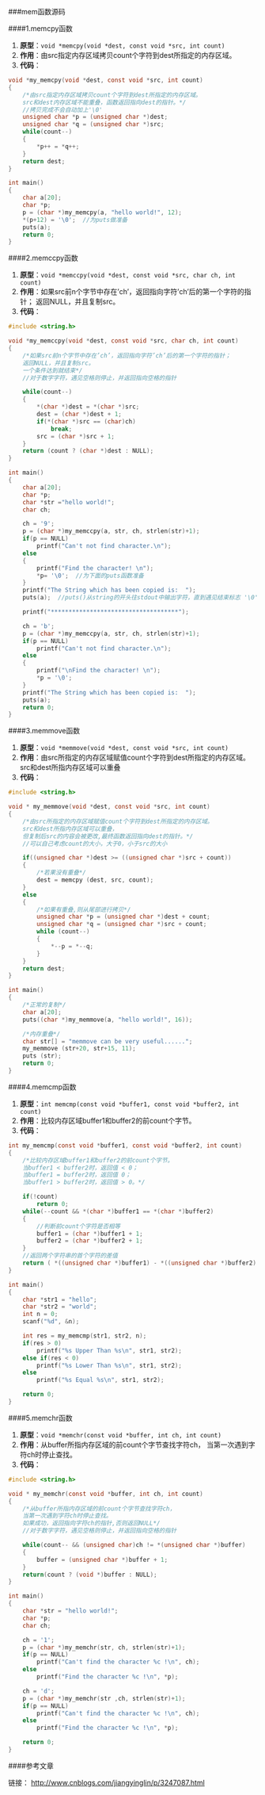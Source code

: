###mem函数源码

####1.memcpy函数
1. **原型**：`void *memcpy(void *dest, const void *src, int count)`
2. **作用**：由src指定内存区域拷贝count个字符到dest所指定的内存区域。
3. **代码**：

```c
void *my_memcpy(void *dest, const void *src, int count)
{
	/*由src指定内存区域拷贝count个字符到dest所指定的内存区域。
	src和dest内存区域不能重叠，函数返回指向dest的指针。*/
	//拷贝完成不会自动加上'\0'
	unsigned char *p = (unsigned char *)dest;
	unsigned char *q = (unsigned char *)src;
	while(count--)
	{
		*p++ = *q++;
	}
	return dest;
}

int main()
{
	char a[20];
	char *p;
	p = (char *)my_memcpy(a, "hello world!", 12);
	*(p+12) = '\0';  //为puts做准备
	puts(a);
	return 0;
}
```

####2.memccpy函数
1. **原型**：`void *memccpy(void *dest, const void *src, char ch, int count)`
2. **作用**：如果src前n个字节中存在’ch’，返回指向字符’ch’后的第一个字符的指针；
	返回NULL，并且复制src。
3. **代码**：

```c
#include <string.h>

void *my_memccpy(void *dest, const void *src, char ch, int count)
{
	/*如果src前n个字节中存在’ch’，返回指向字符’ch’后的第一个字符的指针；
	返回NULL，并且复制src。
	一个条件达到就结束*/
	//对于数字字符，遇见空格则停止，并返回指向空格的指针

	while(count--)
	{
		*(char *)dest = *(char *)src;
		dest = (char *)dest + 1;
		if(*(char *)src == (char)ch)
			break;
		src = (char *)src + 1;
	}
	return (count ? (char *)dest : NULL);
}

int main()
{
	char a[20];
	char *p;
	char *str ="hello world!";
	char ch;

	ch = '9';
	p = (char *)my_memccpy(a, str, ch, strlen(str)+1);
	if(p == NULL)
		printf("Can't not find character.\n");
	else
	{
		printf("Find the character! \n");
		*p= '\0';  //为下面的puts函数准备
	}
	printf("The String which has been copied is:  ");
	puts(a);  //puts()从string的开头往stdout中输出字符，直到遇见结束标志 '\0'，'\0'不会被输出到stdout。

	printf("************************************");

	ch = 'b';
	p = (char *)my_memccpy(a, str, ch, strlen(str)+1);
	if(p == NULL)
		printf("Can't not find character.\n");
	else
	{
		printf("\nFind the character! \n");
		*p = '\0';
	}
	printf("The String which has been copied is:  ");
	puts(a);
	return 0;
}
```

####3.memmove函数
1. **原型**：`void *memmove(void *dest, const void *src, int count)`
2. **作用**：由src所指定的内存区域赋值count个字符到dest所指定的内存区域。
	src和dest所指内存区域可以重叠
3. **代码**：

```c
#include <string.h>

void * my_memmove(void *dest, const void *src, int count)
{
	/*由src所指定的内存区域赋值count个字符到dest所指定的内存区域。
	src和dest所指内存区域可以重叠，
	但复制后src的内容会被更改,最终函数返回指向dest的指针。*/
	//可以自己考虑count的大小，大于0，小于src的大小

	if((unsigned char *)dest >= ((unsigned char *)src + count))
	{
		/*若果没有重叠*/
    	dest = memcpy (dest, src, count);
	}
	else
	{
		/*如果有重叠,则从尾部进行拷贝*/
		unsigned char *p = (unsigned char *)dest + count;
        unsigned char *q = (unsigned char *)src + count;
        while (count--)
        {
            *--p = *--q;
        }
	}
	return dest;
}

int main()
{
	/*正常的复制*/
	char a[20];
    puts((char *)my_memmove(a, "hello world!", 16));

    /*内存重叠*/
    char str[] = "memmove can be very useful......";
    my_memmove (str+20, str+15, 11);
    puts (str);
	return 0;
}
```

####4.memcmp函数
1. **原型**：`int memcmp(const void *buffer1, const void *buffer2, int count)`
2. **作用**：比较内存区域buffer1和buffer2的前count个字节。
3. **代码**：

```c
int my_memcmp(const void *buffer1, const void *buffer2, int count)
{
	/*比较内存区域buffer1和buffer2的前count个字节。
	当buffer1 < buffer2时，返回值 < 0；
	当buffer1 = buffer2时，返回值 0；
	当buffer1 > buffer2时，返回值 > 0。*/

	if(!count)
		return 0;
	while(--count && *(char *)buffer1 == *(char *)buffer2)
	{
		//判断前count个字符是否相等
		buffer1 = (char *)buffer1 + 1;
		buffer2 = (char *)buffer2 + 1;
	}
	//返回两个字符串的首个字符的差值
	return ( *((unsigned char *)buffer1) - *((unsigned char *)buffer2) );
}

int main()
{
	char *str1 = "hello";
    char *str2 = "world";
    int n = 0;
    scanf("%d", &n);

    int res = my_memcmp(str1, str2, n);
	if(res > 0)
	    printf("%s Upper Than %s\n", str1, str2);
    else if(res < 0)
        printf("%s Lower Than %s\n", str1, str2);
    else
        printf("%s Equal %s\n", str1, str2);

	return 0;
}
```

####5.memchr函数
1. **原型**：`void *memchr(const void *buffer, int ch, int count)`
2. **作用**：从buffer所指内存区域的前count个字节查找字符ch，
	当第一次遇到字符ch时停止查找。
3. **代码**：

```c
#include <string.h>

void * my_memchr(const void *buffer, int ch, int count)
{
	/*从buffer所指内存区域的前count个字节查找字符ch，
	当第一次遇到字符ch时停止查找。
	如果成功，返回指向字符ch的指针,否则返回NULL*/
	//对于数字字符，遇见空格则停止，并返回指向空格的指针

	while(count-- && (unsigned char)ch != *(unsigned char *)buffer)
	{
		buffer = (unsigned char *)buffer + 1;
	}
	return(count ? (void *)buffer : NULL);
}

int main()
{
	char *str = "hello world!";
	char *p;
	char ch;

	ch = '1';
	p = (char *)my_memchr(str, ch, strlen(str)+1);
	if(p == NULL)
		printf("Can't find the character %c !\n", ch);
	else
		printf("Find the character %c !\n", *p);

	ch = 'd';
	p = (char *)my_memchr(str ,ch, strlen(str)+1);
	if(p == NULL)
		printf("Can't find the character %c !\n", ch);
	else
		printf("Find the character %c !\n", *p);

	return 0;
}
```

####参考文章

链接：
<http://www.cnblogs.com/jiangyinglin/p/3247087.html>
